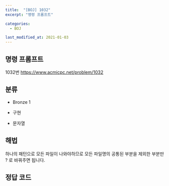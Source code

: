 ```yaml
---
title:  "[BOJ] 1032"
excerpt: "명령 프롬프트"

categories:
  - BOJ

last_modified_at: 2021-01-03
---
```


## 명령 프롬프트

1032번 <https://www.acmicpc.net/problem/1032>

## 분류
* Bronze 1

* 구현
* 문자열

## 해법
하나의 패턴으로 모든 파일이 나와야하므로 모든 파일명의 공통된 부분을 제외한 부분만 ? 로 바꿔주면 됩니다.

## 정답 코드
<script src="https://gist.github.com/Geniemo/80e459342b5a35c3c906593014006553.js"></script>